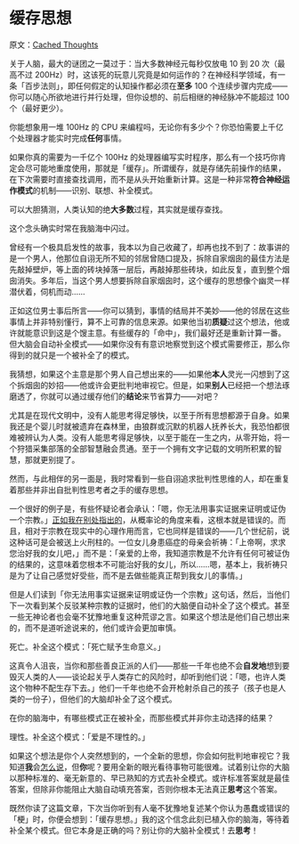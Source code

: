 # 缓存思想

原文：[Cached Thoughts](https://www.readthesequences.com/Cached-Thoughts)

关于人脑，最大的谜团之一莫过于：当大多数神经元每秒仅放电 10 到 20 次（最高不过 200Hz）时，这该死的玩意儿究竟是如何运作的？在神经科学领域，有一条「百步法则」，即任何假定的认知操作都必须在**至多** 100 个连续步骤内完成——你可以随心所欲地进行并行处理，但你设想的、前后相继的神经脉冲不能超过 100 个（最好更少）。

你能想象用一堆 100Hz 的 CPU 来编程吗，无论你有多少个？你恐怕需要上千亿个处理器才能实时完成**任何**事情。

如果你真的需要为一千亿个 100Hz 的处理器编写实时程序，那么有一个技巧你肯定会尽可能地重度使用，那就是「缓存」。所谓缓存，就是存储先前操作的结果，在下次需要时直接查找调用，而不是从头开始重新计算。这是一种非常**符合神经运作模式**的机制——识别、联想、补全模式。

可以大胆猜测，人类认知的绝**大多数**过程，其实就是缓存查找。

这个念头确实时常在我脑海中闪过。

曾经有一个极具启发性的故事，我本以为自己收藏了，却再也找不到了：故事讲的是一个男人，他那位自诩无所不知的邻居曾随口提及，拆除自家烟囱的最佳方法是先敲掉壁炉，等上面的砖块掉落一层后，再敲掉那些砖块，如此反复，直到整个烟囱消失。多年后，当这个男人想要拆除自家烟囱时，这个缓存的思想像个幽灵一样潜伏着，伺机而动……

正如这位男士事后所言——你可以猜到，事情的结局并不美妙——他的邻居在这些事情上并非特别懂行，算不上可靠的信息来源。如果他当初**质疑**过这个想法，他或许就能意识到这是个馊主意。有些缓存的「命中」，我们最好还是重新计算一番。但大脑会自动补全模式——如果你没有有意识地察觉到这个模式需要修正，那么你得到的就只是一个被补全了的模式。

我猜想，如果这个主意是那个男人自己想出来的——如果他**本人**灵光一闪想到了这个拆烟囱的妙招——他或许会更批判地审视它。但是，如果**别人**已经把一个想法琢磨透了，你就可以通过缓存他们的**结论**来节省算力——对吧？

尤其是在现代文明中，没有人能思考得足够快，以至于所有思想都源于自身。如果我还是个婴儿时就被遗弃在森林里，由狼群或沉默的机器人抚养长大，我恐怕都很难被辨认为人类。没有人能思考得足够快，以至于能在一生之内，从零开始，将一个狩猎采集部落的全部智慧融会贯通。至于一个拥有文字记载的文明所积累的智慧，那就更别提了。

然而，与此相伴的另一面是，我时常看到一些自诩追求批判性思维的人，却在重复着那些并非出自批判性思考者之手的缓存思想。

一个很好的例子是，有些怀疑论者会承认：「嗯，你无法用事实证据来证明或证伪一个宗教。」[正如我在别处指出的](https://www.readthesequences.com/Religions-Claim-To-Be-Non-Disprovable)，从概率论的角度来看，这根本就是错误的。而且，相对于宗教在现实中的心理作用而言，它也同样是错误的——几个世纪前，说这种话可是会被送上火刑柱的。一位女儿身患癌症的母亲会祈祷：「上帝啊，求求您治好我的女儿吧，」而不是：「亲爱的上帝，我知道宗教是不允许有任何可被证伪的结果的，这意味着您根本不可能治好我的女儿，所以……嗯，基本上，我祈祷只是为了让自己感觉好受些，而不是去做些能真正帮到我女儿的事情。」

但是人们读到「你无法用事实证据来证明或证伪一个宗教」这句话，然后，当他们下一次看到某个反驳某种宗教的证据时，他们的大脑便自动补全了这个模式。甚至一些无神论者也会毫不犹豫地重复这种荒谬之言。如果这个想法是他们自己想出来的，而不是道听途说来的，他们或许会更加审慎。

死亡。补全这个模式：「死亡赋予生命意义。」

这真令人沮丧，当你和那些善良正派的人们——那些一千年也绝不会**自发地**想到要毁灭人类的人——谈论起关乎人类存亡的风险时，却听到他们说：「嗯，也许人类这个物种不配生存下去。」他们一千年也绝不会开枪射杀自己的孩子（孩子也是人类的一份子），但他们的大脑却补全了这个模式。

在你的脑海中，有哪些模式正在被补全，而那些模式并非你主动选择的结果？

理性。补全这个模式：「爱是不理性的。」

如果这个想法是你个人突然想到的，一个全新的思想，你会如何批判地审视它？我知道**我**会[怎么说](https://www.readthesequences.com/Feeling-Rational)，但**你**呢？要用全新的眼光看待事物可能很难。试着别让你的大脑以那种标准的、毫无新意的、早已熟知的方式去补全模式。或许标准答案就是最佳答案，但除非你能阻止大脑自动填充答案，否则你根本无法真正**思考**这个答案。

既然你读了这篇文章，下次当你听到有人毫不犹豫地复述某个你认为愚蠢或错误的「梗」时，你便会想到：「缓存思想。」我的这个信念此刻已植入你的脑海，等待着补全某个模式。但它本身是正确的吗？别让你的大脑补全模式！去**思考**！